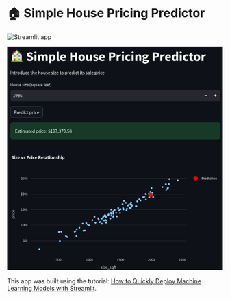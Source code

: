# 🏠 Simple House Pricing Predictor

![Streamlit app](https://app-linear-regression-model.streamlit.app)

<img src="https://github.com/CesarAugusto88/streamlit_model/blob/main/streamlit.png" alt="Streamlit">

This app was built using the tutorial: [How to Quickly Deploy Machine Learning Models with Streamlit](https://machinelearningmastery.com/how-to-quickly-deploy-machine-learning-models-streamlit/).
